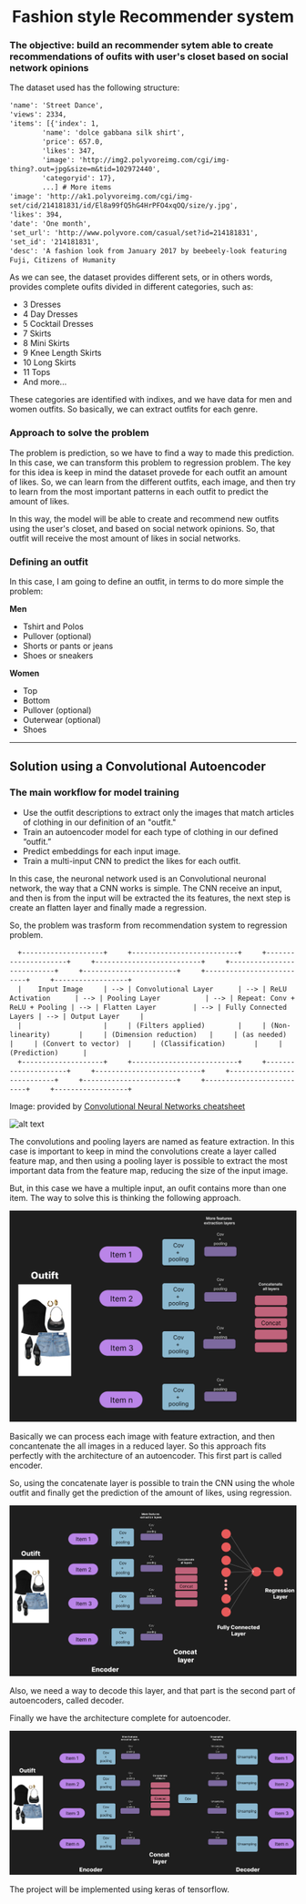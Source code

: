 <div align='center'>
  <h1>Fashion style Recommender system</h1>
</div>

<h3>The objective: build an recommender sytem able to create recommendations of oufits with user's closet based on social network opinions</h3>

<p align='justify'>

The dataset used has the following structure:

    'name': 'Street Dance',
    'views': 2334,
    'items': [{'index': 1,
            'name': 'dolce gabbana silk shirt',
            'price': 657.0,
            'likes': 347,
            'image': 'http://img2.polyvoreimg.com/cgi/img-thing?.out=jpg&size=m&tid=102972440',
            'categoryid': 17},
            ...] # More items
    'image': 'http://ak1.polyvoreimg.com/cgi/img-set/cid/214181831/id/El8a99fQ5hG4HrPFO4xqOQ/size/y.jpg',
    'likes': 394,
    'date': 'One month',
    'set_url': 'http://www.polyvore.com/casual/set?id=214181831',
    'set_id': '214181831',
    'desc': 'A fashion look from January 2017 by beebeely-look featuring Fuji, Citizens of Humanity

As we can see, the dataset provides different sets, or in others words, provides complete oufits divided in different categories, such as:

* 3 Dresses
* 4 Day Dresses
* 5 Cocktail Dresses
* 7 Skirts
* 8 Mini Skirts
* 9 Knee Length Skirts
* 10 Long Skirts
* 11 Tops
* And more...

These categories are identified with indixes, and we have data for men and women outfits. So basically, we can extract outfits for each genre.

<h3>Approach to solve the problem</h3>

The problem is prediction, so we have to find a way to made this prediction. In this case, we can transform this problem to regression problem. The key for this idea is keep in mind the dataset provede for each outfit an amount of likes. So, we can learn from the different outfits, each image, and then try to learn from the most important patterns in each outfit to predict the amount of likes.

In this way, the model will be able to create and recommend new outfits using the user's closet, and based on social network opinions. So, that outfit will receive the most amount of likes in social networks.

<h3>Defining an outfit</h3>

In this case, I am going to define an outfit, in terms to do more simple the problem:

**Men**

* Tshirt and Polos
* Pullover (optional)
* Shorts or pants or jeans 
* Shoes or sneakers 

**Women**
* Top
* Bottom
* Pullover (optional)
* Outerwear (optional)
* Shoes

---

<h2>Solution using a Convolutional Autoencoder</h2>

### The main workflow for model training
* Use the outfit descriptions to extract only the images that match articles of clothing in our definition of an "outfit."
* Train an autoencoder model for each type of clothing in our defined “outfit.”
* Predict embeddings for each input image.
* Train a multi-input CNN to predict the likes for each outfit.

In this case, the neuronal network used is an Convolutional neuronal network, the way that a CNN works is simple. The CNN receive an input, and then is from the input will be extracted the its features, the next step is create an flatten layer and finally made a regression. 

So, the problem was trasform from recommendation system to regression problem.

      +--------------------+     +--------------------------+     +---------------------+     +--------------------------+     +---------------------------+     +-----------------------+     +--------------------------+     +------------------+
      |    Input Image     | --> | Convolutional Layer      | --> | ReLU Activation      | --> | Pooling Layer           | --> | Repeat: Conv + ReLU + Pooling | --> | Flatten Layer         | --> | Fully Connected Layers | --> | Output Layer     |
      |                    |     | (Filters applied)        |     | (Non-linearity)       |     | (Dimension reduction)   |     | (as needed)              |     | (Convert to vector)  |     | (Classification)       |     | (Prediction)      |
      +--------------------+     +--------------------------+     +---------------------+     +--------------------------+     +---------------------------+     +-----------------------+     +--------------------------+     +------------------+

Image: provided by [Convolutional Neural Networks cheatsheet](https://stanford.edu/~shervine/teaching/cs-230/cheatsheet-convolutional-neural-networks)

![alt text](https://stanford.edu/~shervine/teaching/cs-230/illustrations/architecture-cnn-en.jpeg?3b7fccd728e29dc619e1bd8022bf71cf)

The convolutions and pooling layers are named as feature extraction. In this case is important to keep in mind the convolutions create a layer called feature map, and then using a pooling layer is possible to extract the most important data from the feature map, reducing the size of the input image. 

But, in this case we have a multiple input, an oufit contains more than one item. The way to solve this is thinking the following approach.

![alt text](Images_readme/encoder.png)

Basically we can process each image with feature extraction, and then concantenate the all images in a reduced layer. So this approach fits perfectly with the architecture of an autoencoder. This first part is called encoder.

So, using the concatenate layer is possible to train the CNN using the whole outfit and finally get the prediction of the amount of likes, using regression.

![alt text](Images_readme/regression.png)

Also, we need a way to decode this layer, and that part is the second part of autoencoders, called decoder.

Finally we have the architecture complete for autoencoder.

![alt text](Images_readme/autoencoder.png)

The project will be implemented using keras of tensorflow.

</p>